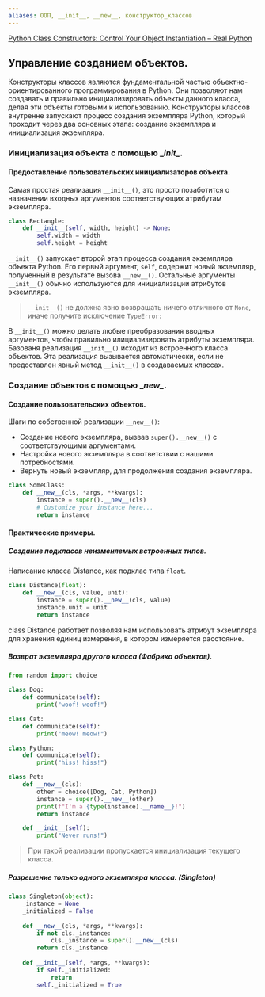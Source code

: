```yaml
---
aliases: ООП, __init__, __new__, конструктор_классов
---
```


[Python Class Constructors: Control Your Object Instantiation – Real Python](https://realpython.com/python-class-constructor/)

## Управление созданием объектов.

Конструкторы классов являются фундаментальной частью объектно-ориентированного программирования в Python. Они позволяют нам создавать и правильно инициализировать объекты данного класса, делая эти объекты готовыми к использованию. Конструкторы классов внутренне запускают процесс создания экземпляра Python, который проходит через два основных этапа: создание экземпляра и инициализация экземпляра.

### Инициализация объекта с помощью \__init\__.
#### Предоставление пользовательских инициализаторов объекта.
Самая простая реализация `__init__()`, это просто позаботится о назначении входных аргументов соответствующих атрибутам экземпляра.
```python
class Rectangle:
	def __init__(self, width, height) -> None:
		self.width = width
		self.height = height
```
`__init__()` запускает второй этап процесса создания экземпляра объекта Python. Его первый аргумент, `self`, содержит новый экземпляр, полученный в результате вызова `__new__()`. Остальные аргументы `__init__()` обычно используются для инициализации атрибутов экземпляра.
> `__init__()` не должна явно возвращать ничего отличного от `None`, иначе получите исключение `TypeError:`

В `__init__()` можно делать любые преобразования вводных аргументов, чтобы правильно илициализировать атрибуты экземпляра.  	
Базованя реализация `__init__()` исходит из встроенного класса объектов. Эта реализация вызывается автоматически, если не предоставлен явный метод `__init__()` в создаваемых классах.

### Создание объектов с помощью \__new\__.
#### Создание пользовательских объектов.
Шаги по собственной реализации `__new__()`:
- Создание нового экземпляра, вызвав `super().__new__()` с соответствующими аргументами.
- Настройка нового экземпляра в соответствии с нашими потребностями.
- Вернуть новый экземпляр, для продолжения создания экземпляра.
```python
class SomeClass:
    def __new__(cls, *args, **kwargs):
        instance = super().__new__(cls)
        # Customize your instance here...
        return instance
```

#### Практические примеры.
##### Создание подкласов неизменяемых встроенных типов.
Написание класса Distance, как подклас типа `float`.
```python
class Distance(float):
	def __new__(cls, value, unit):
		instance = super().__new__(cls, value)
		instance.unit = unit
		return instance
```
class Distance работает позволяя нам использовать атрибут экземпляра для хранения единиц измерения, в котором измеряется расстояние.

##### Возврат экземпляра другого класса (Фабрика объектов).
```python
from random import choice

class Dog:
    def communicate(self):
        print("woof! woof!")

class Cat:
    def communicate(self):
        print("meow! meow!")

class Python:
    def communicate(self):
        print("hiss! hiss!")

class Pet:
    def __new__(cls):
        other = choice([Dog, Cat, Python])
        instance = super().__new__(other)
        print(f"I'm a {type(instance).__name__}!")
        return instance

    def __init__(self):
        print("Never runs!")

```
> При такой реализации пропускается инициализация текущего класса. 

##### Разрешение только одного экземпляра класса. (Singleton)
```python
class Singleton(object):  
    _instance = None  
    _initialized = False  
  
    def __new__(cls, *args, **kwargs):  
        if not cls._instance:  
            cls._instance = super().__new__(cls)  
        return cls._instance  
  
    def __init__(self, *args, **kwargs):  
        if self._initialized:  
            return  
        self._initialized = True
```



